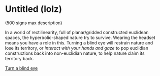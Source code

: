 # Untitled (lolz)

(500 signs max description)

In a world of rectilinearity, full of planar/gridded constructed euclidean spaces, the hyperbolic-shaped nature try to survive. Wearing the headset means you have a role in this. Turning a blind eye will restrain nature and lose its territory, or *interact with your hands and gaze* to pop euclidian constructions back into non-euclidian nature, to help nature claim its territory back. 



[Turn a blind eye](https://encrypted-tbn0.gstatic.com/images?q=tbn:ANd9GcRzF2rkjqzh5opj3b1xiRkq0nDm6e5ELuROf-_aeRPBwNLkOSb_6x_8S5aeI8xTfJMmoTg&usqp=CAU)
[]()